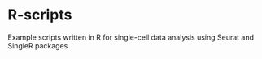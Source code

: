 # R-scripts
Example scripts written in R for single-cell data analysis using Seurat and SingleR packages
